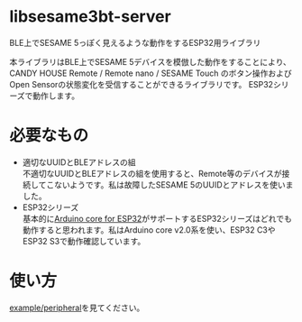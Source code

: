 # libsesame3bt-server
BLE上でSESAME 5っぽく見えるような動作をするESP32用ライブラリ

本ライブラリはBLE上でSESAME 5デバイスを模倣した動作をすることにより、CANDY HOUSE Remote / Remote nano / SESAME Touch のボタン操作およびOpen Sensorの状態変化を受信することができるライブラリです。
ESP32シリーズで動作します。

# 必要なもの
- 適切なUUIDとBLEアドレスの組<br/>
不適切なUUIDとBLEアドレスの組を使用すると、Remote等のデバイスが接続してこないようです。私は故障したSESAME 5のUUIDとアドレスを使いました。
- ESP32シリーズ<br/>
基本的に[Arduino core for ESP32](https://github.com/espressif/arduino-esp32)がサポートするESP32シリーズはどれでも動作すると思われます。私はArduino core v2.0系を使い、ESP32 C3やESP32 S3で動作確認しています。

# 使い方
[example/peripheral](../example/peripheral/peripheral.cpp)を見てください。
